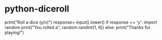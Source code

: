 # python-diceroll
print("Roll a dice (y/n)")
response= input().lower()
if response == 'y':
    import random
    print("You rolled a", random.randint(1, 6))
else:
    print("Thanks for playing!")
